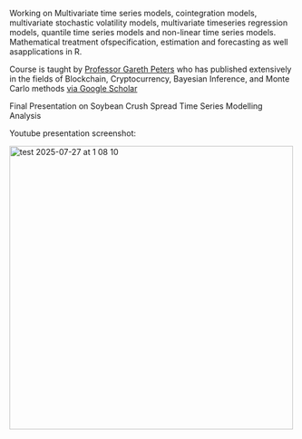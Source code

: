 Working on Multivariate time series models, cointegration models, multivariate stochastic volatility models, multivariate timeseries regression models, quantile time series models and non-linear time series models. Mathematical treatment ofspecification, estimation and forecasting as well asapplications in R.

Course is taught by [Professor Gareth Peters](https://en.wikipedia.org/wiki/Gareth_W._Peters) who has published extensively in the fields of Blockchain, Cryptocurrency, Bayesian Inference, and Monte Carlo methods [via Google Scholar](https://scholar.google.co.jp/citations?user=lsb_nJoAAAAJ&hl=en)

Final Presentation on Soybean Crush Spread Time Series Modelling Analysis


Youtube presentation screenshot:

<img src="https://github.com/user-attachments/assets/6b6d303b-c116-4a0e-910b-70f9b2a15013" alt="test 2025-07-27 at 1 08 10" style="width: 500px; height: auto;">
